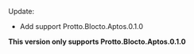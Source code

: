Update:
- Add support Protto.Blocto.Aptos.0.1.0

**This version only supports Protto.Blocto.Aptos.0.1.0**